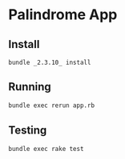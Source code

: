 # Palindrome App

## Install 

```
bundle _2.3.10_ install
```

## Running

```bash
bundle exec rerun app.rb
```

## Testing

```bash
bundle exec rake test
```